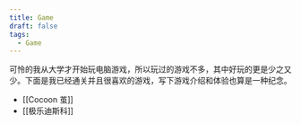 ```yaml
---
title: Game
draft: false
tags:
  - Game
---
```

可怜的我从大学才开始玩电脑游戏，所以玩过的游戏不多，其中好玩的更是少之又少。下面是我已经通关并且很喜欢的游戏，写下游戏介绍和体验也算是一种纪念。
- [[Cocoon 茧]]
- [[极乐迪斯科]]